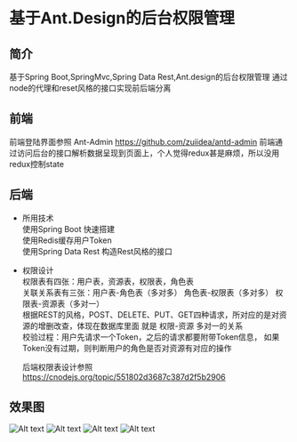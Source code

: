 # 基于Ant.Design的后台权限管理
## 简介
基于Spring Boot,SpringMvc,Spring Data Rest,Ant.design的后台权限管理
通过node的代理和reset风格的接口实现前后端分离

## 前端
 前端登陆界面参照 Ant-Admin https://github.com/zuiidea/antd-admin
 前端通过访问后台的接口解析数据呈现到页面上，个人觉得redux甚是麻烦，所以没用redux控制state
## 后端
 - 所用技术  
    使用Spring Boot 快速搭建  
    使用Redis缓存用户Token  
    使用Spring Data Rest 构造Rest风格的接口
 - 权限设计  
    权限表有四张：用户表，资源表，权限表，角色表  
    关联关系表有三张：用户表-角色表（多对多） 角色表-权限表（多对多） 权限表-资源表（多对一）  
    根据REST的风格，POST、DELETE、PUT、GET四种请求，所对应的是对资源的增删改查，体现在数据库里面
    就是 权限-资源 多对一的关系  
    校验过程：用户先请求一个Token，之后的请求都要附带Token信息，
    如果Token没有过期，则判断用户的角色是否对资源有对应的操作  
 
    后端权限表设计参照 https://cnodejs.org/topic/551802d3687c387d2f5b2906


## 效果图
![Alt text](https://github.com/zxcvbnmzsedr/ant.design.admin/blob/master/view/login.png?raw=true)
![Alt text](https://github.com/zxcvbnmzsedr/ant.design.admin/blob/master/view/users.png?raw=true)
![Alt text](https://github.com/zxcvbnmzsedr/ant.design.admin/blob/master/view/source.png?raw=true)
![Alt text](https://github.com/zxcvbnmzsedr/ant.design.admin/blob/master/view/role.png?raw=true)